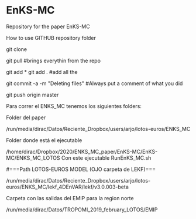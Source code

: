 # EnKS-MC
Repository for the paper EnKS-MC

How to use GITHUB repository folder


git clone <Repository Github name>

git pull   #brings everythin from the repo

git add *
git add .    #add all the 

git commit -a -m "Deleting files"    #Always put a comment of what you did


git push origin master


Para correr el ENKS_MC tenemos los siguientes folders:


Folder del paper

/run/media/dirac/Datos/Reciente_Dropbox/users/arjo/lotos-euros/ENKS_MC


Folder donde está el ejecutable


/home/dirac/Dropbox/2020/ENKS_MC_paper/EnKS-MC/EnKS-MC/ENKS_MC_LOTOS   Con este ejecutable RunEnKS_MC.sh


#===Path LOTOS-EUROS MODEL (OJO carpeta de LEKF)===


/run/media/dirac/Datos/Reciente_Dropbox/users/arjo/lotos-euros/ENKS_MC/lekf_4DEnVAR/lekf/v3.0.003-beta



Carpeta con las salidas del EMIP para la region norte

/run/media/dirac/Datos/TROPOMI_2019_february_LOTOS/EMIP


